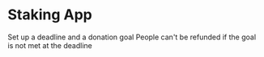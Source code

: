 # Staking App
Set up a deadline and a donation goal
People can't be refunded if the goal is not met at the deadline
